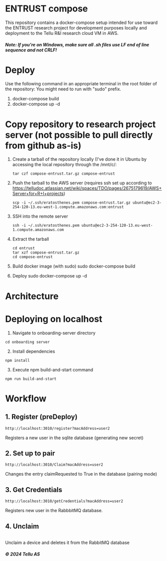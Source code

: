 # ENTRUST compose

This repository contains a docker-compose setup intended for use toward the ENTRUST research project for development purposes locally and deployment to the Tellu R&I research cloud VM in AWS.

##### Note: If you're on Windows, make sure all .sh files use LF end of line sequence and not CRLF!

# Deploy

Use the following command in an appropriate terminal in the root folder of the repository:
You might need to run with "sudo" prefix.

1. docker-compose build
2. docker-compose up -d

# Copy repository to research project server (not possible to pull directly from github as-is)

1. Create a tarball of the repository locally (I've done it in Ubuntu by accessing the local repository through the /mnt/c/<path to repo>:
   ```
   tar czf compose-entrust.tar.gz compose-entrust
   ```
2. Push the tarball to the AWS server (requires ssh set up according to https://telludoc.atlassian.net/wiki/spaces/TDO/pages/2675179619/AWS+Server+for+R+I+projects)
   ```
   scp -i ~/.ssh/eratosthenes.pem compose-entrust.tar.gz ubuntu@ec2-3-254-120-13.eu-west-1.compute.amazonaws.com:entrust
   ```
3. SSH into the remote server
   ```
   ssh -i ~/.ssh/eratosthenes.pem ubuntu@ec2-3-254-120-13.eu-west-1.compute.amazonaws.com
   ```
4. Extract the tarball

   ```
   cd entrust
   tar xzf compose-entrust.tar.gz
   cd compose-entrust
   ```

5. Build docker image (with sudo)
   sudo docker-compose build

6. Deploy
   sudo docker-compose up -d

# Architecture

# Deploying on localhost

1. Navigate to onboarding-server directory

```
cd onboarding server
```

2. Install dependencies

```
npm install
```

3. Execute npm build-and-start command

```
npm run build-and-start
```

# Workflow

## 1. Register (preDeploy)

```
http://localhost:3010/register?macAddress=user2
```

Registers a new user in the sqlite database (generating new secret)

## 2. Set up to pair

```
http://localhost:3010/Claim?macAddress=user2
```

Changes the entry claimRequested to True in the database (pairing mode)

## 3. Get Credentials

```
http://localhost:3010/getCredentials?macAddress=user2
```

Registers new user in the RabbbitMQ database.

## 4. Unclaim

```

```

Unclaim a device and deletes it from the RabbitMQ database

##### © 2024 Tellu AS
